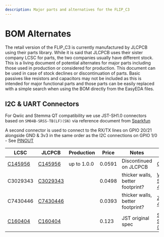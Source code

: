 ```yaml
---
description: Major parts and alternatives for the FLIP_C3
---
```


# BOM Alternates

The retail version of the FLIP\_C3 is currently manufactured by JLCPCB using their parts library. While it is said that JLCPCB uses their sister company LCSC for parts, the two companies usually have different stock. This is a living document of potential alternates for major parts including those used in production or considered for production. This document can be used in case of stock declines or discontinuation of parts. Basic passives like resistors and capacitors may not be included as this is intended for major functional parts and those parts can be easily replaced with a simple search when using the BOM directly from the EasyEDA files.

## I2C & UART Connectors

For Qwiic and Stemma QT compatibility we use JST-SH1.0 connectors based on `SM04B-SRSS-TB(LF)(SN)` via reference document from [Sparkfun](https://www.sparkfun.com/qwiic#faqs)&#x20;

A second connector is used to connect to the RX/TX lines on GPIO 20/21 alongside GND & 3v3 in the same order as the I2C connections on GPIO 1/0 - See [PINOUT](./#pinout)

<table><thead><tr><th width="130">LCSC</th><th width="118">JLCPCB</th><th width="111">Production</th><th width="91" data-type="number">Price</th><th width="255">Notes</th><th data-type="files">Datasheet</th></tr></thead><tbody><tr><td><a href="https://www.lcsc.com/product-detail/Wire-To-Board-Wire-To-Wire-Connector_BOOMELE-Boom-Precision-Elec-C145956_C145956.html">C145956</a></td><td><a href="https://jlcpcb.com/partdetail/boomele_boom_Precision_elec-C145956/C145956">C145956</a></td><td>up to 1.0.0</td><td>0.0591</td><td>Discontinued on JLCPCB</td><td><a href="../../.gitbook/assets/C145956.pdf">C145956.pdf</a></td></tr><tr><td>C3029343</td><td><a href="https://jlcpcb.com/partdetail/Xunpu-WAFER_SH1_04PWB/C3029343">C3029343</a></td><td></td><td>0.0498</td><td>thicker walls, better footprint?</td><td><a href="../../.gitbook/assets/WAFER-SH1.0-4PWB.pdf">WAFER-SH1.0-4PWB.pdf</a></td></tr><tr><td>C7430446</td><td><a href="https://jlcpcb.com/partdetail/Megastar-ZX_SH1_04PWT/C7430446">C7430446</a></td><td></td><td>0.0393</td><td>thicker walls, better footprint?</td><td><a href="../../.gitbook/assets/ZX-SH1.0-4PWT (1).pdf">ZX-SH1.0-4PWT (1).pdf</a></td></tr><tr><td><a href="https://www.lcsc.com/product-detail/Wire-To-Board-Wire-To-Wire-Connector_JST-SM04B-SRSS-TB-LF-SN_C160404.html">C160404</a></td><td><a href="https://jlcpcb.com/partdetail/Jst-SM04B_SRSS_TB_LF_SN/C160404">C160404</a></td><td></td><td>0.123</td><td>JST original spec</td><td><a href="../../.gitbook/assets/SM04B-SRSS-TB(LF)(SN).pdf">SM04B-SRSS-TB(LF)(SN).pdf</a></td></tr></tbody></table>

